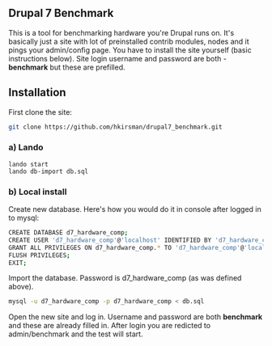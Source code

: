 
Drupal 7 Benchmark
---------------------

This is a tool for benchmarking hardware you're Drupal runs on. It's basically just a site with lot of preinstalled contrib modules, nodes and it pings your admin/config page. You have to install the site yourself (basic instructions below). Site login username and password are both - **benchmark** but these are prefilled.

Installation
------------

First clone the site:
```sh
git clone https://github.com/hkirsman/drupal7_benchmark.git
```

### a) Lando

```
lando start
lando db-import db.sql
```

### b) Local install

Create new database. Here's how you would do it in console after logged in to mysql:
```sh
CREATE DATABASE d7_hardware_comp;
CREATE USER 'd7_hardware_comp'@'localhost' IDENTIFIED BY 'd7_hardware_comp';
GRANT ALL PRIVILEGES ON d7_hardware_comp.* TO 'd7_hardware_comp'@'localhost';
FLUSH PRIVILEGES;
EXIT;
```

Import the database. Password is d7_hardware_comp (as was defined above).
```sh
mysql -u d7_hardware_comp -p d7_hardware_comp < db.sql
```

Open the new site and log in. Username and password are both **benchmark** and these are already filled in. After login you are redicted to admin/benchmark and the test will start.
